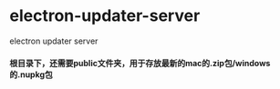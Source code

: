 # electron-updater-server
electron updater server

#### 根目录下，还需要public文件夹，用于存放最新的mac的.zip包/windows的.nupkg包
